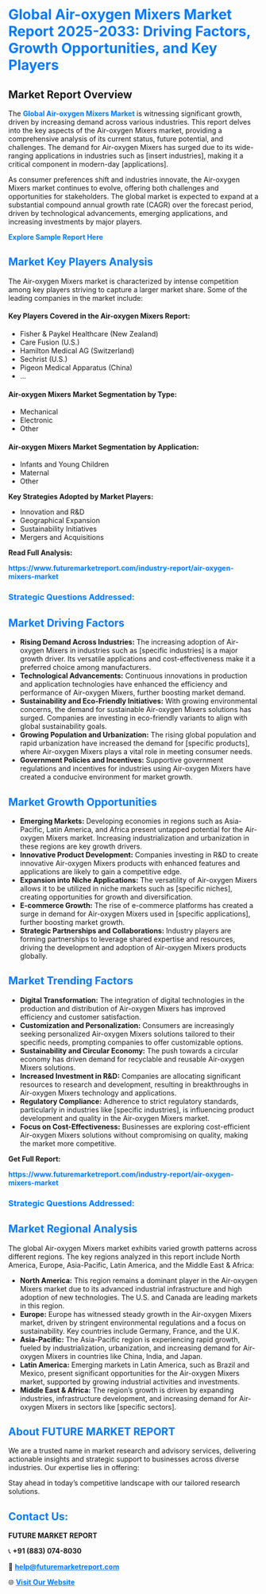 <h1 style="color: #007BFF;">Global Air-oxygen Mixers Market Report 2025-2033: Driving Factors, Growth Opportunities, and Key Players</h1>

<section id="overview">
<h2>Market Report Overview</h2>
<p>The <a href="https://www.futuremarketreport.com/industry-report/air-oxygen-mixers-market" style="color: #007BFF; text-decoration: none;"><strong>Global Air-oxygen Mixers Market</strong></a> is witnessing significant growth, driven by increasing demand across various industries. This report delves into the key aspects of the Air-oxygen Mixers market, providing a comprehensive analysis of its current status, future potential, and challenges. The demand for Air-oxygen Mixers has surged due to its wide-ranging applications in industries such as [insert industries], making it a critical component in modern-day [applications].</p>
<p>As consumer preferences shift and industries innovate, the Air-oxygen Mixers market continues to evolve, offering both challenges and opportunities for stakeholders. The global market is expected to expand at a substantial compound annual growth rate (CAGR) over the forecast period, driven by technological advancements, emerging applications, and increasing investments by major players.</p>
</section>

<section id="overview">
<p><a href="https://www.futuremarketreport.com/request-sample/reportId=105670" style="color: #007BFF; text-decoration: none;"><strong>Explore Sample Report Here</strong></a></p>
</section>

<section id="key-players">
<h2 style="color: #007BFF;">Market Key Players Analysis</h2>
<p>The Air-oxygen Mixers market is characterized by intense competition among key players striving to capture a larger market share. Some of the leading companies in the market include:</p>
<h4>Key Players Covered in the Air-oxygen Mixers Report:</h4>
<ul><li>Fisher &amp; Paykel Healthcare (New Zealand)</li><li>Care Fusion (U.S.)</li><li>Hamilton Medical AG (Switzerland)</li><li>Sechrist (U.S.)</li><li>Pigeon Medical Apparatus (China)</li><li>...</li></ul>
<h4>Air-oxygen Mixers Market Segmentation by Type:</h4>
<ul><li>Mechanical</li><li>Electronic</li><li>Other</li></ul>

<h4>Air-oxygen Mixers Market Segmentation by Application:</h4>
<ul><li>Infants and Young Children</li><li>Maternal</li><li>Other</li></ul>
<p><strong>Key Strategies Adopted by Market Players:</strong></p>
<ul>
<li>Innovation and R&D</li>
<li>Geographical Expansion</li>
<li>Sustainability Initiatives</li>
<li>Mergers and Acquisitions</li>
</ul>
</section>

<section>
<p><strong>Read Full Analysis: </strong></p><a href="https://www.futuremarketreport.com/industry-report/air-oxygen-mixers-market" style="color: #007BFF; text-decoration: none;"><strong>https://www.futuremarketreport.com/industry-report/air-oxygen-mixers-market</strong></a>
<h3 style="color: #007BFF;">Strategic Questions Addressed:</h3>
</section>

<section id="driving-factors">
<h2 style="color: #007BFF;">Market Driving Factors</h2>
<ul>
<li><strong>Rising Demand Across Industries:</strong> The increasing adoption of Air-oxygen Mixers in industries such as [specific industries] is a major growth driver. Its versatile applications and cost-effectiveness make it a preferred choice among manufacturers.</li>
<li><strong>Technological Advancements:</strong> Continuous innovations in production and application technologies have enhanced the efficiency and performance of Air-oxygen Mixers, further boosting market demand.</li>
<li><strong>Sustainability and Eco-Friendly Initiatives:</strong> With growing environmental concerns, the demand for sustainable Air-oxygen Mixers solutions has surged. Companies are investing in eco-friendly variants to align with global sustainability goals.</li>
<li><strong>Growing Population and Urbanization:</strong> The rising global population and rapid urbanization have increased the demand for [specific products], where Air-oxygen Mixers plays a vital role in meeting consumer needs.</li>
<li><strong>Government Policies and Incentives:</strong> Supportive government regulations and incentives for industries using Air-oxygen Mixers have created a conducive environment for market growth.</li>
</ul>
</section>

<section id="growth-opportunities">
<h2 style="color: #007BFF;">Market Growth Opportunities</h2>
<ul>
<li><strong>Emerging Markets:</strong> Developing economies in regions such as Asia-Pacific, Latin America, and Africa present untapped potential for the Air-oxygen Mixers market. Increasing industrialization and urbanization in these regions are key growth drivers.</li>
<li><strong>Innovative Product Development:</strong> Companies investing in R&D to create innovative Air-oxygen Mixers products with enhanced features and applications are likely to gain a competitive edge.</li>
<li><strong>Expansion into Niche Applications:</strong> The versatility of Air-oxygen Mixers allows it to be utilized in niche markets such as [specific niches], creating opportunities for growth and diversification.</li>
<li><strong>E-commerce Growth:</strong> The rise of e-commerce platforms has created a surge in demand for Air-oxygen Mixers used in [specific applications], further boosting market growth.</li>
<li><strong>Strategic Partnerships and Collaborations:</strong> Industry players are forming partnerships to leverage shared expertise and resources, driving the development and adoption of Air-oxygen Mixers products globally.</li>
</ul>
</section>

<section id="trending-factors">
<h2 style="color: #007BFF;">Market Trending Factors</h2>
<ul>
<li><strong>Digital Transformation:</strong> The integration of digital technologies in the production and distribution of Air-oxygen Mixers has improved efficiency and customer satisfaction.</li>
<li><strong>Customization and Personalization:</strong> Consumers are increasingly seeking personalized Air-oxygen Mixers solutions tailored to their specific needs, prompting companies to offer customizable options.</li>
<li><strong>Sustainability and Circular Economy:</strong> The push towards a circular economy has driven demand for recyclable and reusable Air-oxygen Mixers solutions.</li>
<li><strong>Increased Investment in R&D:</strong> Companies are allocating significant resources to research and development, resulting in breakthroughs in Air-oxygen Mixers technology and applications.</li>
<li><strong>Regulatory Compliance:</strong> Adherence to strict regulatory standards, particularly in industries like [specific industries], is influencing product development and quality in the Air-oxygen Mixers market.</li>
<li><strong>Focus on Cost-Effectiveness:</strong> Businesses are exploring cost-efficient Air-oxygen Mixers solutions without compromising on quality, making the market more competitive.</li>
</ul>
</section>

<section>
<p><strong>Get Full Report: </strong></p><a href="https://www.futuremarketreport.com/industry-report/air-oxygen-mixers-market" style="color: #007BFF; text-decoration: none;"><strong>https://www.futuremarketreport.com/industry-report/air-oxygen-mixers-market</strong></a>
<h3 style="color: #007BFF;">Strategic Questions Addressed:</h3>
</section>


<section id="regional-analysis">
<h2 style="color: #007BFF;">Market Regional Analysis</h2>
<p>The global Air-oxygen Mixers market exhibits varied growth patterns across different regions. The key regions analyzed in this report include North America, Europe, Asia-Pacific, Latin America, and the Middle East & Africa:</p>
<ul>
<li><strong>North America:</strong> This region remains a dominant player in the Air-oxygen Mixers market due to its advanced industrial infrastructure and high adoption of new technologies. The U.S. and Canada are leading markets in this region.</li>
<li><strong>Europe:</strong> Europe has witnessed steady growth in the Air-oxygen Mixers market, driven by stringent environmental regulations and a focus on sustainability. Key countries include Germany, France, and the U.K.</li>
<li><strong>Asia-Pacific:</strong> The Asia-Pacific region is experiencing rapid growth, fueled by industrialization, urbanization, and increasing demand for Air-oxygen Mixers in countries like China, India, and Japan.</li>
<li><strong>Latin America:</strong> Emerging markets in Latin America, such as Brazil and Mexico, present significant opportunities for the Air-oxygen Mixers market, supported by growing industrial activities and investments.</li>
<li><strong>Middle East & Africa:</strong> The region’s growth is driven by expanding industries, infrastructure development, and increasing demand for Air-oxygen Mixers in sectors like [specific sectors].</li>
</ul>
</section>

<footer>
<h2 style="color: #007BFF;">About FUTURE MARKET REPORT</h2>
<p>We are a trusted name in market research and advisory services, delivering actionable insights and strategic support to businesses across diverse industries. Our expertise lies in offering:</p>

<p>Stay ahead in today’s competitive landscape with our tailored research solutions.</p>

<h2 style="color: #007BFF;">Contact Us:</h2>
<p><strong>FUTURE MARKET REPORT</strong></p>
<p>📞 <strong>+91 (883) 074-8030</strong></p>
<p>📧 <strong><a href="mailto:help@futuremarketreport.com" style="color: #007BFF;">help@futuremarketreport.com</a></strong></p>
<p>🌐 <strong><a href="https://www.futuremarketreport.com/" style="color: #007BFF;">Visit Our Website</a></strong></p>
</footer>